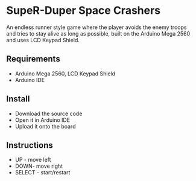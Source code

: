 # SupeR-Duper Space Crashers

An endless runner style game where the player avoids the enemy troops and tries to stay alive as long as possible, built on the Arduino Mega 2560 and uses LCD Keypad Shield.

## Requirements

* Arduino Mega 2560, LCD Keypad Shield
* Arduino IDE

## Install

* Download the source code
* Open it in Arduino IDE
* Upload it onto the board

## Instructions

* UP - move left
* DOWN- move right
* SELECT - start/restart
